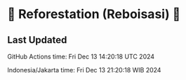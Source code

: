 
# 🌳 Reforestation (Reboisasi) 🌲

## Last Updated

GitHub Actions time: Fri Dec 13 14:20:18 UTC 2024

Indonesia/Jakarta time: Fri Dec 13 21:20:18 WIB 2024
